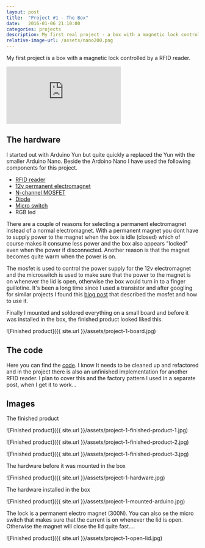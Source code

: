 ```yaml
---
layout: post
title:  "Project #1 - The Box"
date:   2016-01-06 21:10:00
categories: projects
description: My first real project - a box with a magnetic lock controlled by a RFID reader and a permanent electromagnet. New cards can be added by first swiping an Add-card. 
relative-image-url: /assets/nano200.png
---
```


My first project is a box with a magnetic lock controlled by a RFID reader. 

<div class="video-container">
<iframe src="https://www.youtube.com/embed/lzfL9Y77STQ" frameborder="0" allowfullscreen></iframe>
</div>

The hardware
------------

I started out with Arduino Yun but quite quickly a replaced the Yun with the smaller Arduino Nano. Beside the Ardoino Nano I have used the following components for this project.

* [RFID reader]
* [12v permanent electromagnet]
* [N-channel MOSFET]
* [Diode]
* [Micro switch] 
* RGB led 

There are a couple of reasons for selecting a permanent electromagnet instead of a normal electromagnet. With a permanent magnet you dont have to supply power to the magnet when the box is idle (closed) which of course makes it consume less power and the box also appears "locked" even when the power if disconnected. Another reason is that the magnet becomes quite warm when the power is on.
 
The mosfet is used to control the power supply for the 12v electromagnet and the microswitch is used to make sure that the power to the magnet is on whenever the lid is open, otherwise the box would turn in to a finger guillotine. It's been a long time since I used a transistor and after googling for similar projects I found this [blog post] that described the mosfet and how to use it. 

Finally I mounted and soldered everything on a small board and before it was installed in the box, the finished product looked liked this. 

![Finished product]({{ site.url }}/assets/project-1-board.jpg)

The code
--------

Here you can find the [code]. I know It needs to be cleaned up and refactored and in the project there is also an unfinished implementation for another RFID reader. I plan to cover this and the factory pattern I used in a separate post, when I get it to work...

Images
------
The finished product

![Finished product]({{ site.url }}/assets/project-1-finished-product-1.jpg)

![Finished product]({{ site.url }}/assets/project-1-finished-product-2.jpg)

![Finished product]({{ site.url }}/assets/project-1-finished-product-3.jpg)

The hardware before it was mounted in the box

![Finished product]({{ site.url }}/assets/project-1-hardware.jpg)

The hardware installed in the box

![Finished product]({{ site.url }}/assets/project-1-mounted-arduino.jpg)

The lock is a permanent electro magnet (300N). You can also se the micro switch that makes sure that the current is on whenever the lid is open. Otherwise the magnet will close the lid quite fast....

![Finished product]({{ site.url }}/assets/project-1-open-lid.jpg)


[code]:https://github.com/pstigenberg/RfidMagneticLockApp
[blog post]:http://bildr.org/2012/03/rfp30n06le-arduino/
[12v permanent electromagnet]:http://www.conrad.se/Permanent-magnetisk-Intertec-ITS-PE3529-12VDC-%2a-12-V%2fDC-M5-300-N.htm?websale8=conrad-swe&pi=506163&ci=SHOP_AREA_83990_0214811
[RFID reader]:http://www.kjell.com/se/sortiment/el/elektronik/arduino/moduler/rfid-lasare-for-arduino-p87911
[N-channel MOSFET]:http://www.electrokit.com/fqp30n06l.49374
[Diode]:http://www.electrokit.com/bb809-do41-30v-20ma.44945
[Micro switch]:http://www.kjell.com/se/sortiment/el/elektronik/elektromekanik/strombrytare/mikrobrytare/superminiatyrbrytare-p36054





